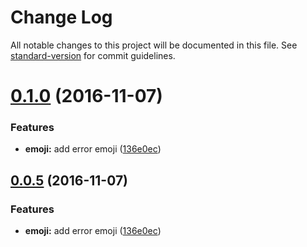 # Change Log

All notable changes to this project will be documented in this file. See [standard-version](https://github.com/conventional-changelog/standard-version) for commit guidelines.

<a name="0.1.0"></a>
# [0.1.0](https://github.com/ellerbrock/error-log/compare/v0.0.5...v0.1.0) (2016-11-07)


### Features

* **emoji:** add error emoji ([136e0ec](https://github.com/ellerbrock/error-log/commit/136e0ec))



<a name="0.0.5"></a>
## [0.0.5](https://github.com/ellerbrock/error-log/compare/v0.0.5...v0.0.5) (2016-11-07)


### Features

* **emoji:** add error emoji ([136e0ec](https://github.com/ellerbrock/error-log/commit/136e0ec))
